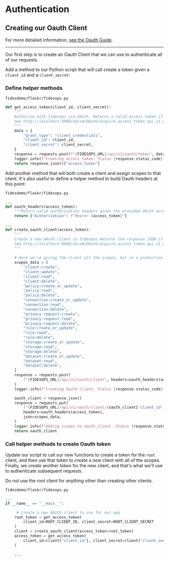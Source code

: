 # Authentication

## Creating our Oauth Client

For more detailed information, [see the Oauth Guide](../guides/oauth.md).

---

Our first step is to create an Oauth Client that we can use to authenticate all of our requests.

Add a method to our Python script that will call create a token given a `client_id` and a `client_secret`:


### Define helper methods
`fidesdemo/flaskr/fidesops.py`
```python
def get_access_token(client_id, client_secret):
    """
    Authorize with fidesops via OAuth. Returns a valid access token if successful.
    See http://localhost:8000/docs#/OAuth/acquire_access_token_api_v1_oauth_token_post
    """
    data = {
        "grant_type": "client_credentials",
        "client_id": client_id,
        "client_secret": client_secret,
    }
    response = requests.post(f"{FIDESOPS_URL}/api/v1/oauth/token", data=data)
    logger.info(f"Creating access token. Status {response.status_code}")
    return response.json()["access_token"]
```

Add another method that will both create a client and assign scopes to that client. It's also useful to define a helper method to build 
Oauth headers at this point:

`fidesdemo/flaskr/fidesops.py`

```python
...
def oauth_headers(access_token):
    """Return valid authorization headers given the provided OAuth access token"""
    return {"Authorization": f"Bearer {access_token}"}
```
```python
...
def create_oauth_client(access_token):
    """
    Create a new OAuth client in fidesops.Returns the response JSON if successful.
    See http://localhost:8000/docs#/OAuth/acquire_access_token_api_v1_oauth_token_post
    """
    
    # Here we're giving the client all the scopes, but in a production app, just give the client the scopes they actually need.
    scopes_data = [
        "client:create",
        "client:update",
        "client:read",
        "client:delete",
        "policy:create_or_update",
        "policy:read",
        "policy:delete",
        "connection:create_or_update",
        "connection:read",
        "connection:delete",
        "privacy-request:create",
        "privacy-request:read",
        "privacy-request:delete",
        "rule:create_or_update",
        "rule:read",
        "rule:delete",
        "storage:create_or_update",
        "storage:read",
        "storage:delete",
        "dataset:create_or_update",
        "dataset:read",
        "dataset:delete",
    ]
    response = requests.post(
        f"{FIDESOPS_URL}/api/v1/oauth/client", headers=oauth_headers(access_token)
    )
    logger.info(f"Creating Oauth Client. Status {response.status_code}")

    oauth_client = response.json()
    response = requests.put(
        f"{FIDESOPS_URL}/api/v1/oauth/client/{oauth_client['client_id']}/scope",
        headers=oauth_headers(access_token),
        json=scopes_data,
    )
    logger.info(f"Adding scopes to oauth client. Status {response.status_code}")
    return oauth_client

```

### Call helper methods to create Oauth token

Update our script to call our new functions to create a token for the `root` client, and then use that token to create a *new* client 
with all of the scopes.  Finally, we create another token for the new client, and that's what we'll use to 
authenticate subsequent requests.

Do not use the root client for anything other than creating other clients. 

`fidesdemo/flaskr/fidesops.py`
```python
...
if __name__ == "__main__":

     # Create a new OAuth client to use for our app
    root_token = get_access_token(
        client_id=ROOT_CLIENT_ID, client_secret=ROOT_CLIENT_SECRET
    )
    client = create_oauth_client(access_token=root_token)
    access_token = get_access_token(
        client_id=client["client_id"], client_secret=client["client_secret"]
    )

    ...
```
